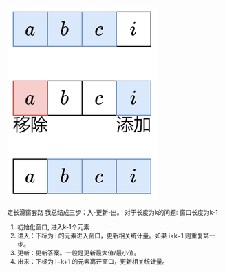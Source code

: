 ![img.png](img.png)

定长滑窗套路
我总结成三步：入-更新-出。
对于长度为k的问题: 窗口长度为k-1
1. 初始化窗口, 进入k-1个元素
2. 进入：下标为 i 的元素进入窗口，更新相关统计量。如果 i<k−1 则重复第一步。
3. 更新：更新答案。一般是更新最大值/最小值。
4. 出来：下标为 i−k+1 的元素离开窗口，更新相关统计量。
